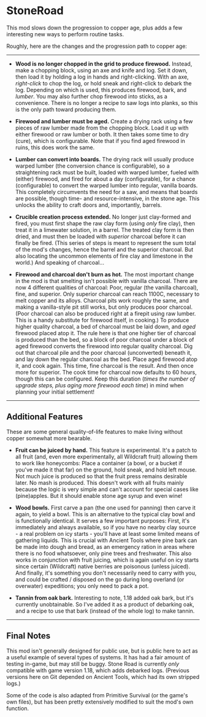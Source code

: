# StoneRoad
This mod slows down the progression to copper age, plus adds a few interesting new ways to perform routine tasks.

Roughly, here are the changes and the progression path to copper age:

***

* **Wood is no longer chopped in the grid to produce firewood.**
Instead, make a chopping block, using an axe and knife and log. Set it down, then load it by holding a log in hands and right-clicking. With an axe, *right-click* to chop the log, or hold sneak and right-click to debark the log.
Depending on which is used, this produces firewood, bark, and *lumber*. You may also further chop firewood into sticks, as a convenience.
There is no longer a recipe to saw logs into planks, so this is the only path toward producing them.

* **Firewood and lumber must be aged.**
Create a drying rack using a few pieces of raw lumber made from the chopping block. Load it up with either firewood or raw lumber or both. It then takes some time to dry (cure), which is configurable. Note that if you find aged firewood in ruins,
this does work the same.

* **Lumber can convert into boards.**
The drying rack will usually produce warped lumber (the conversion chance is configurable), so a straightening rack must be built, loaded with warped lumber, fueled with (either) firewood, and fired for about a day (configurable), for a chance (configurable)
to convert the warped lumber into regular, vanilla boards. This completely circumvents the need for a saw, and means that boards are possible, though time- and resource-intensive, in the stone age. This unlocks the ability to craft doors and, importantly, barrels.

* **Crucible creation process extended.**
No longer just clay-formed and fired, you must first shape the raw clay form (using *only* fire clay), then treat it in a limewater solution, in a barrel.
The treated clay form is then dried, and must then be loaded with *superior* charcoal before it can finally be fired.
(This series of steps is meant to represent the sum total of the mod's changes, hence the barrel and the superior charcoal. But also locating the uncommon elements of fire clay and limestone in the world.)
And speaking of charcoal...

* **Firewood and charcoal don't burn as hot.**
The most important change in the mod is that smelting isn't possible with vanilla charcoal. There are now 4 different qualities of charcoal: Poor, regular (the vanilla charcoal), fine, and superior.
Only superior charcoal can reach 1100C, necessary to melt copper and its alloys.
Charcoal pits work roughly the same, and making a vanilla-style pit still works, but only produces poor charcoal. (Poor charcoal can also be produced right at a firepit using raw lumber. This is a handy substitute for firewood itself, in cooking.)
To produce higher quality charcoal, a bed of charcoal must be laid down, and *aged* firewood placed atop it.
The rule here is that one higher tier of charcoal is produced than the bed, so a block of poor charcoal under a block of aged firewood converts the firewood into regular quality charcoal.
Dig out that charcoal pile and the poor charcoal (unconverted) beneath it, and lay down the regular charcoal as the bed. Place aged firewood atop it, and cook again. This time, fine charcoal is the result. And then once more for superior.
The cook time for charcoal now defaults to 60 hours, though this can be configured. Keep this duration (*times the number of upgrade steps, plus aging more firewood each time*) in mind when planning your initial settlement!

***

## Additional Features
These are some general quality-of-life features to make living without copper somewhat more bearable.

* **Fruit can be juiced by hand.** This feature is experimental. It's a patch to all fruit (and, even more experimentally, all Wildcraft fruit) allowing them to work like honeycombs:
Place a container (a bowl, or a bucket if you've made it that far) on the ground, hold sneak, and hold left mouse. Not much juice is produced so that the fruit press remains desirable later. No mash is produced.
This doesn't work with all fruits mainly because the logic is very simple and can't account for special cases like (pine)apples. But it should enable stone age syrup and even wine!

* **Wood bowls.** First carve a pan (the one used for panning) then carve it again, to yield a bowl. This is an alternative to the typical clay bowl and is functionally identical. It serves a few important purposes:
First, it's immediately and always available, so if you have no nearby clay source - a real problem on icy starts - you'll have at least some limited means of gathering liquids.
This is crucial with Ancient Tools where pine bark can be made into dough and bread, as an emergency ration in areas where there is no food whatsoever, only pine trees and freshwater.
This also works in conjunction with fruit juicing, which is again useful on icy starts since certain (Wildcraft) native berries are poisonous (unless juiced).
And finally, it's something you don't necessarily need to carry with you, and could be crafted / disposed on the go during long overland (or overwater) expeditions; you only need to pack a pot.

* **Tannin from oak bark.** Interesting to note, 1.18 added oak bark, but it's currently unobtainable. So I've added it as a product of debarking oak, and a recipe to use that bark (instead of the whole log) to make tannin.

***

## Final Notes
This mod isn't generally designed for public use, but is public here to act as a useful example of several types of systems. It has had a fair amount of testing in-game, but may still be buggy.
Stone Road is currently *only* compatible with game version 1.18, which adds debarked logs. (Previous versions here on Git depended on Ancient Tools, which had its own stripped logs.)

Some of the code is also adapted from Primitive Survival (or the game's own files), but has been pretty extensively modified to suit the mod's own function.
